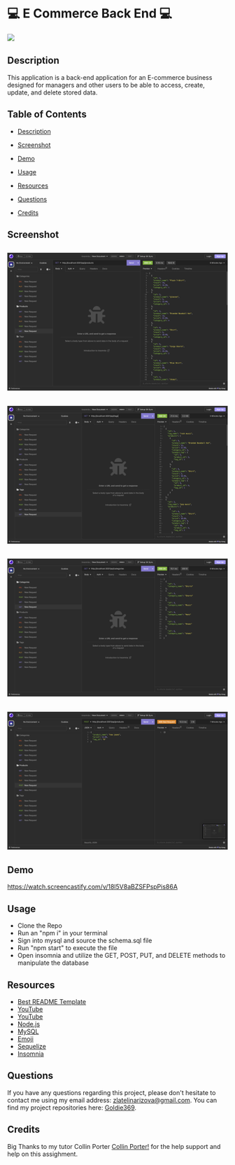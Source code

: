 # 💻 E Commerce Back End 💻

![](https://img.shields.io/badge/license-MIT-blue)


## Description
This application is a back-end application for an E-commerce business designed for managers and other users to be able to access, create, update, and delete stored data.


## Table of Contents 

* [Description ](#Description)

* [Screenshot](#Screenshot)

* [Demo](#Demo)
    
* [Usage](#Usage)
    
* [Resources](#Resources)
    
* [Questions](#Questions)

* [Credits](#Questions)


## Screenshot

## ![Screenshot](./images/Screen%20Shot%202023-04-26%20at%208.27.45%20PM.png)
## ![Screenshot](./images/Screen%20Shot%202023-04-26%20at%208.27.56%20PM.png)
## ![Screenshot](./images/Screen%20Shot%202023-04-26%20at%208.28.08%20PM.png)
## ![Screenshot](./images/Screen%20Shot%202023-04-26%20at%208.28.13%20PM.png)


## Demo
https://watch.screencastify.com/v/18l5V8aBZSFPspPis86A

## Usage

* Clone the Repo
* Run an "npm i" in your terminal
* Sign into mysql and source the schema.sql file
* Run "npm start" to execute the file
* Open insomnia and utilize the GET, POST, PUT, and DELETE methods to manipulate the database




## Resources
- [Best README Template](https://github.com/othneildrew/Best-README-Template/blob/master/README.md)
- [YouTube](https://www.youtube.com/watch?v=Ep6WZy2Gr34)
- [YouTube](https://www.youtube.com/watch?v=V9Uxh-zEuZI)
- [Node.js](https://nodejs.org/en/)
- [MySQL](https://www.mysql.com/)
- [Emoji](https://emojipedia.org/)
- [Sequelize](https://sequelize.org/)
- [Insomnia](https://insomnia.rest/)


## Questions
    
If you have any questions regarding this project, please don't hesitate to contact me using my email address: zlatelinarizova@gmail.com. You can find my project repositories here: [Goldie369](https://github.com/Goldie369).

## Credits 

Big Thanks to my tutor Collin Porter [Collin Porter!](https://github.com/portercol) for the help support and help on this assighment.
